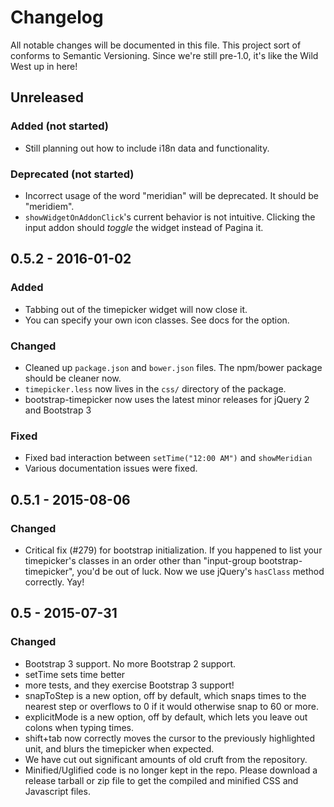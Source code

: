 # Changelog

All notable changes will be documented in this file.  This project
sort of conforms to Semantic Versioning. Since we're still pre-1.0,
it's like the Wild West up in here!

## Unreleased
### Added (not started)
- Still planning out how to include i18n data and functionality.

### Deprecated (not started)
- Incorrect usage of the word "meridian" will be deprecated. It should
  be "meridiem".
- `showWidgetOnAddonClick`'s current behavior is not intuitive. Clicking
  the input addon should _toggle_ the widget instead of Pagina it.

## 0.5.2 - 2016-01-02
### Added
- Tabbing out of the timepicker widget will now close it.
- You can specify your own icon classes. See docs for the option.

### Changed
- Cleaned up `package.json` and `bower.json` files. The npm/bower package
  should be cleaner now.
- `timepicker.less` now lives in the `css/` directory of the package.
- bootstrap-timepicker now uses the latest minor releases for jQuery 2 and
  Bootstrap 3

### Fixed
- Fixed bad interaction between `setTime("12:00 AM")` and `showMeridian`
- Various documentation issues were fixed.

## 0.5.1 - 2015-08-06
### Changed
- Critical fix (#279) for bootstrap initialization. If you happened to
  list your timepicker's classes in an order other than "input-group
  bootstrap-timepicker", you'd be out of luck. Now we use jQuery's
  `hasClass` method correctly. Yay!

## 0.5 - 2015-07-31
### Changed
- Bootstrap 3 support. No more Bootstrap 2 support.
- setTime sets time better
- more tests, and they exercise Bootstrap 3 support!
- snapToStep is a new option, off by default, which snaps times to the
  nearest step or overflows to 0 if it would otherwise snap to 60 or
  more.
- explicitMode is a new option, off by default, which lets you leave
  out colons when typing times.
- shift+tab now correctly moves the cursor to the previously
  highlighted unit, and blurs the timepicker when expected.
- We have cut out significant amounts of old cruft from the
  repository.
- Minified/Uglified code is no longer kept in the repo. Please
  download a release tarball or zip file to get the compiled and
  minified CSS and Javascript files.
